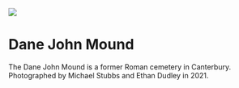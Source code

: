 
<a href="https://juncture-digital.org"><img src="https://gitcdn.link/repo/jstor-labs/juncture/main/images/ve-button.png"></a>

<param ve-config header="header" main="now-and-then">

<param ve-compare manifest="gh:kent-map/images/Dane_John_Mound_2021.yaml" region="pct:0,17,90,50">
<param ve-compare manifest="gh:kent-map/images/Dane_John_Mound_1905.yaml" region="pct:15,7,90,60">

# Dane John Mound

The Dane John Mound is a former Roman cemetery in Canterbury. Photographed by Michael Stubbs and Ethan Dudley in 2021.
